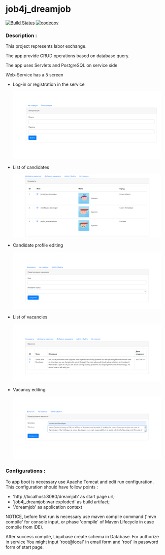 <h1>
job4j_dreamjob
</h1>

[![Build Status](https://travis-ci.com/k-r-3/job4j_dreamjob.svg?branch=master)](https://travis-ci.com/k-r-3/job4j_dreamjob)
[![codecov](https://codecov.io/gh/k-r-3/job4j_dreamjob/branch/master/graph/badge.svg?token=KJ72A7JEFU)](https://codecov.io/gh/k-r-3/job4j_dreamjob)
<h3>
Description :
</h3>
<p>
This project represents labor exchange.
</p>
<p>
The app provide CRUD operations based on database query.
</p>
<p>
The app uses Servlets and PostgreSQL on service side
</p>
<p>
Web-Service has a 5 screen
</p>
<ul>

<li>
Log-in or registration in the service
</li>
<p>

![ScreenShot](images/main.png)

</p>
<li>
List of candidates
</li>
<p>

![ScreenShot](images/candidates.png)

</p>
<li>
Candidate profile editing
</li>
<p>

![ScreenShot](images/edit.png)

</p>
<li>
List of vacancies
</li>
<p>

![ScreenShot](images/posts.png)

</p>
<li>
Vacancy editing
</li>
<p>

![ScreenShot](images/post_edit.png)

</p>
</ul>
<h3>
Configurations :
</h3>
<p>
To app boot is necessary use Apache Tomcat and edit run configuration. 
This configuration should have follow points : 
</p>
<ul>
<li>
'http://localhost:8080/dreamjob' as start page url;
</li>
<li>
'job4j_dreamjob:war exploded' as build artifact;
</li>
<li>
'/dreamjob' as application context
</li>
</ul>
<p>
NOTICE, before first run is necessary use maven compile command
('mvn compile' for console input, or phase 'compile' of Maven Lifecycle in case compile from IDE).
</p>
<p>
After success compile, Liquibase create schema in Database. 
For authorize in service You might input 'root@local' in email form 
and 'root' in password form of start page.
</p>




